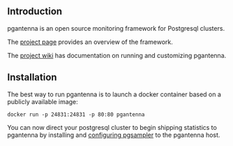 ## Introduction

pgantenna is an open source monitoring framework for Postgresql clusters.

The <a href="http://no0p.github.io/pgantenna/">project page</a> provides an overview of the framework.

The <a href="https://github.com/no0p/pgantenna/wiki">project wiki</a> has documentation on running and customizing pgantenna.

## Installation

The best way to run pgantenna is to launch a docker container based on a publicly available image:

```
docker run -p 24831:24831 -p 80:80 pgantenna
```

You can now direct your postgresql cluster to begin shipping statistics to pgantenna by installing and <a href="https://github.com/no0p/pgsampler/wiki/Configuration">configuring pgsampler</a> to the pgantenna host.
